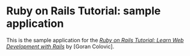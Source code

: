 # Ruby on Rails Tutorial: sample application

This is the sample application for the
[*Ruby on Rails Tutorial:
Learn Web Development with Rails*](http://www.railstutorial.org/)
by [Goran Colovic].